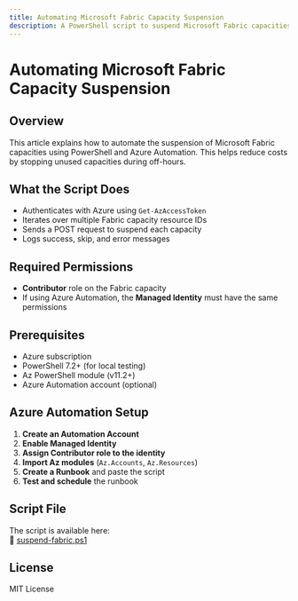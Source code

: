 ```yaml
---
title: Automating Microsoft Fabric Capacity Suspension
description: A PowerShell script to suspend Microsoft Fabric capacities using Azure Automation
---
```


# Automating Microsoft Fabric Capacity Suspension

## Overview

This article explains how to automate the suspension of Microsoft Fabric capacities using PowerShell and Azure Automation. This helps reduce costs by stopping unused capacities during off-hours.

## What the Script Does

- Authenticates with Azure using `Get-AzAccessToken`
- Iterates over multiple Fabric capacity resource IDs
- Sends a POST request to suspend each capacity
- Logs success, skip, and error messages

## Required Permissions

- **Contributor** role on the Fabric capacity
- If using Azure Automation, the **Managed Identity** must have the same permissions

## Prerequisites

- Azure subscription
- PowerShell 7.2+ (for local testing)
- Az PowerShell module (v11.2+)
- Azure Automation account (optional)

## Azure Automation Setup

1. **Create an Automation Account**
2. **Enable Managed Identity**
3. **Assign Contributor role to the identity**
4. **Import Az modules** (`Az.Accounts`, `Az.Resources`)
5. **Create a Runbook** and paste the script
6. **Test and schedule** the runbook

## Script File

The script is available here:  
📁 [suspend-fabric.ps1](/suspend-fabric.ps1)

## License

MIT License
